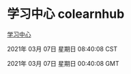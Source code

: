 # 学习中心 colearnhub
[学习中心](http://:56308/colearnhub/)

2021年 03月 07日 星期日 08:40:08 CST

2021年 03月 07日 星期日 00:40:08 GMT
